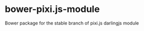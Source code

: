 bower-pixi.js-module
====================

Bower package for the stable branch of pixi.js darlingjs module
